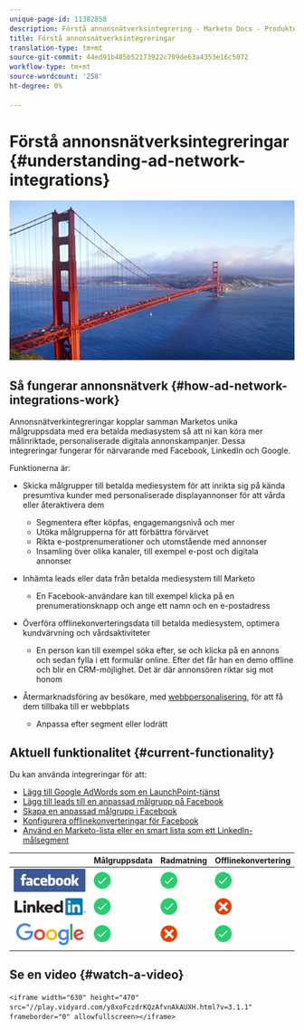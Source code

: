 ```yaml
---
unique-page-id: 11382858
description: Förstå annonsnätverksintegrering - Marketo Docs - Produktdokumentation
title: Förstå annonsnätverksintegreringar
translation-type: tm+mt
source-git-commit: 44ed91b485b52173922c709de63a4353e16c5072
workflow-type: tm+mt
source-wordcount: '258'
ht-degree: 0%

---
```



# Förstå annonsnätverksintegreringar {#understanding-ad-network-integrations}

![](assets/hith-golden-gate-144833144-e.jpeg)

## Så fungerar annonsnätverk {#how-ad-network-integrations-work}

Annonsnätverkintegreringar kopplar samman Marketos unika målgruppsdata med era betalda mediasystem så att ni kan köra mer målinriktade, personaliserade digitala annonskampanjer. Dessa integreringar fungerar för närvarande med Facebook, LinkedIn och Google.

Funktionerna är:

* Skicka målgrupper till betalda mediesystem för att inrikta sig på kända presumtiva kunder med personaliserade displayannonser för att vårda eller återaktivera dem

   * Segmentera efter köpfas, engagemangsnivå och mer
   * Utöka målgrupperna för att förbättra förvärvet
   * Rikta e-postprenumerationer och utomstående med annonser
   * Insamling över olika kanaler, till exempel e-post och digitala annonser

* Inhämta leads eller data från betalda mediesystem till Marketo

   * En Facebook-användare kan till exempel klicka på en prenumerationsknapp och ange ett namn och en e-postadress

* Överföra offlinekonverteringsdata till betalda mediesystem, optimera kundvärvning och vårdsaktiviteter

   * En person kan till exempel söka efter, se och klicka på en annons och sedan fylla i ett formulär online. Efter det får han en demo offline och blir en CRM-möjlighet. Det är där annonsören riktar sig mot honom

* Återmarknadsföring av besökare, med [webbpersonalisering](http://docs.marketo.com/display/docs/web+personalization), för att få dem tillbaka till er webbplats

   * Anpassa efter segment eller lodrätt

## Aktuell funktionalitet {#current-functionality}

Du kan använda integreringar för att:

* [Lägg till Google AdWords som en LaunchPoint-tjänst](../../../product-docs/administration/additional-integrations/add-google-adwords-as-a-launchpoint-service.md)
* [Lägg till leads till en anpassad målgrupp på Facebook](../../../product-docs/demand-generation/facebook/add-leads-to-a-custom-audience-in-facebook.md)
* [Skapa en anpassad målgrupp i Facebook](../../../product-docs/demand-generation/facebook/create-a-custom-audience-in-facebook.md)
* [Konfigurera offlinekonverteringar för Facebook](../../../product-docs/demand-generation/facebook/set-up-facebook-offline-conversions.md)
* [Använd en Marketo-lista eller en smart lista som ett LinkedIn-målsegment](../../../product-docs/demand-generation/social/social-functions/use-a-marketo-list-or-smart-list-as-a-linkedin-audience-segment.md)

|  | Målgruppsdata | Radmatning | Offlinekonvertering |
|---|---|---|---|
| ![--](assets/facebook-logo-2-150.jpg) | ![--](assets/checkmark-flat-25.png) | ![--](assets/checkmark-flat-25.png) | ![--](assets/checkmark-flat-25-1.png) |
| ![--](assets/linkedin-logo-150.jpg) | ![--](assets/checkmark-flat-25.png) | ![--](assets/checkmark-flat-25.png) | ![--](assets/x-mark-3-256-25.png) |
| ![--](assets/google-logo-150.jpg) | ![--](assets/checkmark-flat-25.png) | ![--](assets/x-mark-3-256-25.png) | ![--](assets/checkmark-flat-25.png) |

## Se en video {#watch-a-video}

`<iframe width="630" height="470" src="//play.vidyard.com/y8xoFczdrKQzAfvnAkAUXH.html?v=3.1.1" frameborder="0" allowfullscreen></iframe>`

